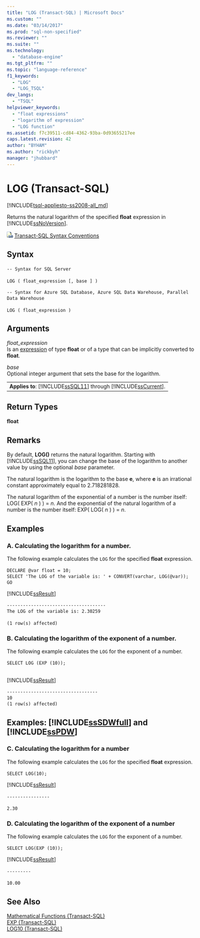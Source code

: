 ```yaml
---
title: "LOG (Transact-SQL) | Microsoft Docs"
ms.custom: ""
ms.date: "03/14/2017"
ms.prod: "sql-non-specified"
ms.reviewer: ""
ms.suite: ""
ms.technology: 
  - "database-engine"
ms.tgt_pltfrm: ""
ms.topic: "language-reference"
f1_keywords: 
  - "LOG"
  - "LOG_TSQL"
dev_langs: 
  - "TSQL"
helpviewer_keywords: 
  - "float expressions"
  - "logarithm of expression"
  - "LOG function"
ms.assetid: f7c39511-cd84-4362-93ba-0d93655217ee
caps.latest.revision: 42
author: "BYHAM"
ms.author: "rickbyh"
manager: "jhubbard"
---
```

# LOG (Transact-SQL)
[!INCLUDE[tsql-appliesto-ss2008-all_md](../../includes/tsql-appliesto-ss2008-all-md.md)]

  Returns the natural logarithm of the specified **float** expression in [!INCLUDE[ssNoVersion](../../includes/ssnoversion-md.md)].  
  
 ![Topic link icon](../../database-engine/configure-windows/media/topic-link.gif "Topic link icon") [Transact-SQL Syntax Conventions](../../t-sql/language-elements/transact-sql-syntax-conventions-transact-sql.md)  
  
## Syntax  
  
```  
-- Syntax for SQL Server  
  
LOG ( float_expression [, base ] )  
```  
  
```  
-- Syntax for Azure SQL Database, Azure SQL Data Warehouse, Parallel Data Warehouse  
  
LOG ( float_expression )  
```  
  
## Arguments  
 *float_expression*  
 Is an [expression](../../t-sql/language-elements/expressions-transact-sql.md) of type **float** or of a type that can be implicitly converted to **float**.  
  
 *base*  
 Optional integer argument that sets the base for the logarithm.  
  
||  
|-|  
|**Applies to**: [!INCLUDE[ssSQL11](../../includes/sssql11-md.md)] through [!INCLUDE[ssCurrent](../../includes/sscurrent-md.md)].|  
  
## Return Types  
 **float**  
  
## Remarks  
 By default, **LOG()** returns the natural logarithm. Starting with [!INCLUDE[ssSQL11](../../includes/sssql11-md.md)], you can change the base of the logarithm to another value by using the optional *base* parameter.  
  
 The natural logarithm is the logarithm to the base **e**, where **e** is an irrational constant approximately equal to 2.718281828.  
  
 The natural logarithm of the exponential of a number is the number itself: LOG( EXP( *n* ) ) = *n*. And the exponential of the natural logarithm of a number is the number itself: EXP( LOG( *n* ) ) = *n*.  
  
## Examples  
  
### A. Calculating the logarithm for a number.  
 The following example calculates the `LOG` for the specified **float** expression.  
  
```  
DECLARE @var float = 10;  
SELECT 'The LOG of the variable is: ' + CONVERT(varchar, LOG(@var));  
GO  
```  
  
 [!INCLUDE[ssResult](../../includes/ssresult-md.md)]  
  
```  
-------------------------------------  
The LOG of the variable is: 2.30259  
  
(1 row(s) affected)  
```  
  
### B. Calculating the logarithm of the exponent of a number.  
 The following example calculates the `LOG` for the exponent of a number.  
  
```  
SELECT LOG (EXP (10));  
  
```  
  
 [!INCLUDE[ssResult](../../includes/ssresult-md.md)]  
  
```  
----------------------------------  
10  
(1 row(s) affected)  
```  
  
## Examples: [!INCLUDE[ssSDWfull](../../includes/sssdwfull-md.md)] and [!INCLUDE[ssPDW](../../includes/sspdw-md.md)]  
  
### C. Calculating the logarithm for a number  
 The following example calculates the `LOG` for the specified **float** expression.  
  
```  
SELECT LOG(10);  
```  
  
 [!INCLUDE[ssResult](../../includes/ssresult-md.md)]  
  
 `----------------`  
  
 `2.30`  
  
### D. Calculating the logarithm of the exponent of a number  
 The following example calculates the `LOG` for the exponent of a number.  
  
```  
SELECT LOG(EXP (10));  
```  
  
 [!INCLUDE[ssResult](../../includes/ssresult-md.md)]  
  
 `---------`  
  
 `10.00`  
  
## See Also  
 [Mathematical Functions &#40;Transact-SQL&#41;](../../t-sql/functions/mathematical-functions-transact-sql.md)   
 [EXP &#40;Transact-SQL&#41;](../../t-sql/functions/exp-transact-sql.md)   
 [LOG10 &#40;Transact-SQL&#41;](../../t-sql/functions/log10-transact-sql.md)  
  
  

